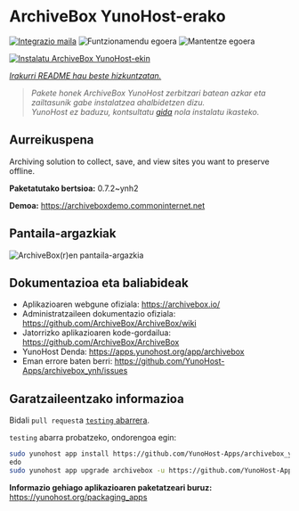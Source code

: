 <!--
Ohart ongi: README hau automatikoki sortu da <https://github.com/YunoHost/apps/tree/master/tools/readme_generator>ri esker
EZ editatu eskuz.
-->

# ArchiveBox YunoHost-erako

[![Integrazio maila](https://dash.yunohost.org/integration/archivebox.svg)](https://dash.yunohost.org/appci/app/archivebox) ![Funtzionamendu egoera](https://ci-apps.yunohost.org/ci/badges/archivebox.status.svg) ![Mantentze egoera](https://ci-apps.yunohost.org/ci/badges/archivebox.maintain.svg)

[![Instalatu ArchiveBox YunoHost-ekin](https://install-app.yunohost.org/install-with-yunohost.svg)](https://install-app.yunohost.org/?app=archivebox)

*[Irakurri README hau beste hizkuntzatan.](./ALL_README.md)*

> *Pakete honek ArchiveBox YunoHost zerbitzari batean azkar eta zailtasunik gabe instalatzea ahalbidetzen dizu.*  
> *YunoHost ez baduzu, kontsultatu [gida](https://yunohost.org/install) nola instalatu ikasteko.*

## Aurreikuspena

Archiving solution to collect, save, and view sites you want to preserve offline.


**Paketatutako bertsioa:** 0.7.2~ynh2

**Demoa:** <https://archiveboxdemo.commoninternet.net>

## Pantaila-argazkiak

![ArchiveBox(r)en pantaila-argazkia](./doc/screenshots/screenshot_archivebox1.png)

## Dokumentazioa eta baliabideak

- Aplikazioaren webgune ofiziala: <https://archivebox.io/>
- Administratzaileen dokumentazio ofiziala: <https://github.com/ArchiveBox/ArchiveBox/wiki>
- Jatorrizko aplikazioaren kode-gordailua: <https://github.com/ArchiveBox/ArchiveBox>
- YunoHost Denda: <https://apps.yunohost.org/app/archivebox>
- Eman errore baten berri: <https://github.com/YunoHost-Apps/archivebox_ynh/issues>

## Garatzaileentzako informazioa

Bidali `pull request`a [`testing` abarrera](https://github.com/YunoHost-Apps/archivebox_ynh/tree/testing).

`testing` abarra probatzeko, ondorengoa egin:

```bash
sudo yunohost app install https://github.com/YunoHost-Apps/archivebox_ynh/tree/testing --debug
edo
sudo yunohost app upgrade archivebox -u https://github.com/YunoHost-Apps/archivebox_ynh/tree/testing --debug
```

**Informazio gehiago aplikazioaren paketatzeari buruz:** <https://yunohost.org/packaging_apps>
